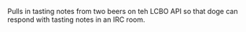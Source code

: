 Pulls in tasting notes from two beers on teh LCBO API so that doge can respond with tasting notes in an IRC room.


